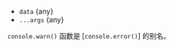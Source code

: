 <!-- YAML
added: v0.1.100
-->
* `data` {any}
* `...args` {any}

`console.warn()` 函数是 [`console.error()`] 的别名。

